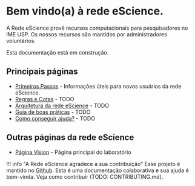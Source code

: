 # Bem vindo(a) à rede eScience.

A Rede eScience provê recursos computacionais para pesquisadores no IME USP. Os nossos recursos são mantidos por administradores voluntários.

Esta documentação está em construção.

## Principais páginas
* [Primeiros Passos](getting-started.md) - Informações úteis para novos usuários da rede eScience.
* [Regras e Cotas](rules.md) - TODO
* [Arquitetura da rede eScience](architecture.md) - TODO
* [Guia de boas práticas](best-practices.md) - TODO
* [Como conseguir ajuda?]() - TODO

## Outras páginas da rede eScience
* [Página Vision](http://vision.ime.usp.br/) - Página principal do laboratório 


!!! info "A Rede eScience agradece a sua contribuição"
    Esse projeto é mantido no [Github](https://github.com/lucasmsobrinho/docs-lab-vision). Esta é uma documentação colaborativa e sua ajuda é bem-vinda. Veja como contribuir (TODO: CONTRIBUTING.md).
